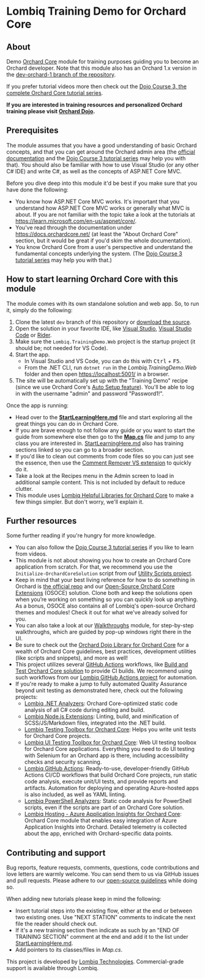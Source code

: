# Lombiq Training Demo for Orchard Core

## About

Demo [Orchard Core](https://orchardcore.net/) module for training purposes guiding you to become an Orchard developer. Note that this module also has an Orchard 1.x version in the [dev-orchard-1 branch of the repository](https://github.com/Lombiq/Orchard-Training-Demo-Module/tree/dev-orchard-1).

If you prefer tutorial videos more then check out the [Dojo Course 3, the complete Orchard Core tutorial series](https://orcharddojo.net/orchard-training/dojo-course-3-the-full-orchard-core-tutorial).

**If you are interested in training resources and personalized Orchard training please visit [Orchard Dojo](https://orcharddojo.net/).**

## Prerequisites

The module assumes that you have a good understanding of basic Orchard concepts, and that you can get around the Orchard admin area (the [official documentation](https://docs.orchardcore.net/) and the [Dojo Course 3 tutorial series](https://orcharddojo.net/orchard-training/dojo-course-3-the-full-orchard-core-tutorial) may help you with that). You should also be familiar with how to use Visual Studio (or any other C# IDE) and write C#, as well as the concepts of ASP.NET Core MVC.

Before you dive deep into this module it'd be best if you make sure that you have done the following:

- You know how ASP.NET Core MVC works. It's important that you understand how ASP.NET Core MVC works or generally what MVC is about. If you are not familiar with the topic take a look at the tutorials at <https://learn.microsoft.com/en-us/aspnet/core/>.
- You've read through the documentation under <https://docs.orchardcore.net/> (at least the "About Orchard Core" section, but it would be great if you'd skim the whole documentation).
- You know Orchard Core from a user's perspective and understand the fundamental concepts underlying the system. (The [Dojo Course 3 tutorial series](https://orcharddojo.net/orchard-training/dojo-course-3-the-full-orchard-core-tutorial) may help you with that.)

## How to start learning Orchard Core with this module

The module comes with its own standalone solution and web app. So, to run it, simply do the following:

1. Clone the latest `dev` branch of this repository or [download the source](https://github.com/Lombiq/Orchard-Training-Demo-Module/archive/refs/heads/dev.zip).
2. Open the solution in your favorite IDE, like [Visual Studio](https://visualstudio.microsoft.com/), [Visual Studio Code](https://code.visualstudio.com/) or [Rider](https://www.jetbrains.com/rider/).
3. Make sure the `Lombiq.TrainingDemo.Web` project is the startup project (it should be; not needed for VS Code).
4. Start the app.
   - In Visual Studio and VS Code, you can do this with <kbd>Ctrl</kbd> + <kbd>F5</kbd>.
   - From the .NET CLI, run `dotnet run` in the _Lombiq.TrainingDemo.Web_ folder and then open <https://localhost:5001/> in a browser.
5. The site will be automatically set up with the "Training Demo" recipe (since we use Orchard Core's [Auto Setup feature](https://docs.orchardcore.net/en/latest/docs/reference/modules/AutoSetup/)). You'll be able to log in with the username "admin" and password "Password1!".

Once the app is running:

- Head over to the **[StartLearningHere.md](Lombiq.TrainingDemo/StartLearningHere.md)** file and start exploring all the great things you can do in Orchard Core.
- If you are brave enough to not follow any guide or you want to start the guide from somewhere else then go to the **[Map.cs](Lombiq.TrainingDemo/Map.cs)** file and jump to any class you are interested in. [StartLearningHere.md](Lombiq.TrainingDemo/StartLearningHere.md) also has training sections linked so you can go to a broader section.
- If you'd like to clean out comments from code files so you can just see the essence, then use the [Comment Remover VS extension](https://marketplace.visualstudio.com/items?itemName=MadsKristensen.CommentRemover) to quickly do it.
- Take a look at the Recipes menu in the Admin screen to load in additional sample content. This is not included by default to reduce clutter.
- This module uses [Lombiq Helpful Libraries for Orchard Core](https://github.com/Lombiq/Helpful-Libraries) to make a few things simpler. But don't worry, we'll explain it.

## Further resources

Some further reading if you're hungry for more knowledge.

- You can also follow the [Dojo Course 3 tutorial series](https://orcharddojo.net/orchard-training/dojo-course-3-the-full-orchard-core-tutorial) if you like to learn from videos.
- This module is not about showing you how to create an Orchard Core application from scratch. For that, we recommend you use the `Initialize-OrchardCoreSolution` script from ouf [Utility Scripts project](https://github.com/Lombiq/Utility-Scripts).
- Keep in mind that your best living reference for how to do something in Orchard is [the official repo](https://github.com/OrchardCMS/OrchardCore) and our [Open-Source Orchard Core Extensions](https://github.com/Lombiq/Open-Source-Orchard-Core-Extensions) (OSOCE) solution. Clone both and keep the solutions open when you’re working on something so you can quickly look up anything. As a bonus, OSOCE also contains all of Lombiq's open-source Orchard themes and modules! Check it out for what we've already solved for you.
- You can also take a look at our [Walkthroughs](https://github.com/Lombiq/Orchard-Walkthroughs) module, for step-by-step walkthroughs, which are guided by pop-up windows right there in the UI.
- Be sure to check out the [Orchard Dojo Library for Orchard Core](https://orcharddojo.net/orchard-resources/CoreLibrary/) for a wealth of Orchard Core guidelines, best practices, development utilities (like scripts and snippets), and more as well!
- This project utilizes several [GitHub Actions](https://docs.github.com/en/actions) workflows, like [Build and Test Orchard Core solution](https://github.com/Lombiq/GitHub-Actions/blob/dev/Docs/Workflows/BuildDotNetCoreOrchardCore/BuildAndTestOrchardCoreSolution.md) to provide CI builds. We recommend using such workflows from our [Lombiq GitHub Actions project](https://github.com/Lombiq/GitHub-Actions) for automation.
- If you're ready to make a jump to fully automated Quality Assurance beyond unit testing as demonstrated here, check out the following projects:
  - [Lombiq .NET Analyzers](https://github.com/Lombiq/.NET-Analyzers): Orchard Core-optimized static code analysis of all C# code during editing and build.
  - [Lombiq Node.js Extensions](https://github.com/Lombiq/NodeJs-Extensions): Linting, build, and minification of SCSS/JS/Markdown files, integrated into the .NET build.
  - [Lombiq Testing Toolbox for Orchard Core](https://github.com/Lombiq/Testing-Toolbox): Helps you write unit tests for Orchard Core projects.
  - [Lombiq UI Testing Toolbox for Orchard Core](https://github.com/Lombiq/UI-Testing-Toolbox): Web UI testing toolbox for Orchard Core applications. Everything you need to do UI testing with Selenium for an Orchard app is there, including accessibility checks and security scanning.
  - [Lombiq GitHub Actions](https://github.com/Lombiq/GitHub-Actions): Ready-to-use, developer-friendly GitHub Actions CI/CD workflows that build Orchard Core projects, run static code analysis, execute unit/UI tests, and provide reports and artifacts. Automation for deploying and operating Azure-hosted apps is also included, as well as YAML linting.
  - [Lombiq PowerShell Analyzers](https://github.com/Lombiq/PowerShell-Analyzers): Static code analysis for PowerShell scripts, even if the scripts are part of an Orchard Core solution.
  - [Lombiq Hosting - Azure Application Insights for Orchard Core](https://github.com/Lombiq/Orchard-Azure-Application-Insights): Orchard Core module that enables easy integration of Azure Application Insights into Orchard. Detailed telemetry is collected about the app, enriched with Orchard-specific data points.

## Contributing and support

Bug reports, feature requests, comments, questions, code contributions and love letters are warmly welcome. You can send them to us via GitHub issues and pull requests. Please adhere to our [open-source guidelines](https://lombiq.com/open-source-guidelines) while doing so.

When adding new tutorials please keep in mind the following:

- Insert tutorial steps into the existing flow, either at the end or between two existing ones. Use "NEXT STATION" comments to indicate the next file the reader should check out.
- If it's a new training section then indicate as such by an "END OF TRAINING SECTION" comment at the end and add it to the list under [StartLearningHere.md](Lombiq.TrainingDemo/StartLearningHere.md).
- Add pointers to its classes/files in _Map.cs_.

This project is developed by [Lombiq Technologies](https://lombiq.com/). Commercial-grade support is available through Lombiq.
